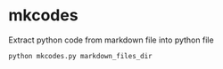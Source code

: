 # mkcodes
Extract python code from markdown file into python file

```shell
python mkcodes.py markdown_files_dir
```
